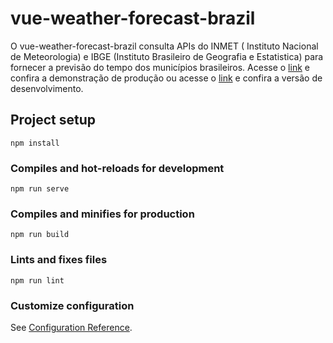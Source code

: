 # vue-weather-forecast-brazil
O vue-weather-forecast-brazil consulta APIs do INMET ( Instituto Nacional de Meteorologia) e IBGE (Instituto Brasileiro de Geografia e Estatistica) para fornecer a previsão do tempo dos municípios brasileiros. Acesse o [link](https://vue-weather-forecast-brazil-almfelipe.vercel.app/) e confira a demonstração de produção ou acesse o [link](vue-weather-forecast-brazil-git-main-almfelipe.vercel.app) e confira a versão de desenvolvimento.

## Project setup
```
npm install
```

### Compiles and hot-reloads for development
```
npm run serve
```

### Compiles and minifies for production
```
npm run build
```

### Lints and fixes files
```
npm run lint
```

### Customize configuration
See [Configuration Reference](https://cli.vuejs.org/config/).
